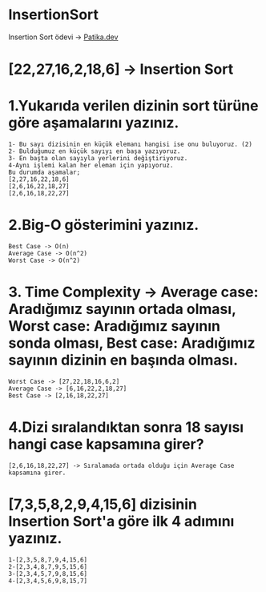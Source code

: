 # InsertionSort
Insertion Sort ödevi ->
[Patika.dev](https://app.patika.dev/)

 # [22,27,16,2,18,6] -> Insertion Sort
# 1.Yukarıda verilen dizinin sort türüne göre aşamalarını yazınız.
```
1- Bu sayı dizisinin en küçük elemanı hangisi ise onu buluyoruz. (2)
2- Bulduğumuz en küçük sayıyı en başa yazıyoruz.
3- En başta olan sayıyla yerlerini değiştiriyoruz.
4-Aynı işlemi kalan her eleman için yapıyoruz.
Bu durumda aşamalar;
[2,27,16,22,18,6]
[2,6,16,22,18,27]
[2,6,16,18,22,27]

```
# 2.Big-O gösterimini yazınız.
```
Best Case -> O(n)
Average Case -> O(n^2)
Worst Case -> O(n^2)

```
# 3. Time Complexity -> Average case: Aradığımız sayının ortada olması, Worst case: Aradığımız sayının sonda olması, Best case: Aradığımız sayının dizinin en başında olması.

```
Worst Case -> [27,22,18,16,6,2]
Average Case -> [6,16,22,2,18,27]
Best Case -> [2,16,18,22,27]

```
# 4.Dizi sıralandıktan sonra 18 sayısı hangi case kapsamına girer?

```
[2,6,16,18,22,27] -> Sıralamada ortada olduğu için Average Case kapsamına girer.

```
# [7,3,5,8,2,9,4,15,6] dizisinin Insertion Sort'a göre ilk 4 adımını yazınız.

```
1-[2,3,5,8,7,9,4,15,6]
2-[2,3,4,8,7,9,5,15,6]
3-[2,3,4,5,7,9,8,15,6]
4-[2,3,4,5,6,9,8,15,7]

```


